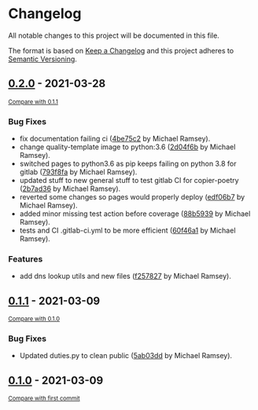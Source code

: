 # Changelog
All notable changes to this project will be documented in this file.

The format is based on [Keep a Changelog](http://keepachangelog.com/en/1.0.0/)
and this project adheres to [Semantic Versioning](http://semver.org/spec/v2.0.0.html).

<!-- insertion marker -->
## [0.2.0](https://gitlab.com/mikeramsey/wizard-domaininfo/tags/0.2.0) - 2021-03-28

<small>[Compare with 0.1.1](https://gitlab.com/mikeramsey/wizard-domaininfo/compare/0.1.1...0.2.0)</small>

### Bug Fixes
- fix documentation failing ci ([4be75c2](https://gitlab.com/mikeramsey/wizard-domaininfo/commit/4be75c2bf3d922696d97dd79993db2dd20f73c5a) by Michael Ramsey).
- change quality-template image to python:3.6 ([2d04f6b](https://gitlab.com/mikeramsey/wizard-domaininfo/commit/2d04f6b7965ae52f8b25e8e786002d6e833bdcbe) by Michael Ramsey).
- switched pages to python3.6 as pip keeps failing on python 3.8 for gitlab ([793f8fa](https://gitlab.com/mikeramsey/wizard-domaininfo/commit/793f8fa2e687a44d5dfab96a410dabf97872d7ed) by Michael Ramsey).
- updated stuff to new general stuff to test gitlab CI for copier-poetry ([2b7ad36](https://gitlab.com/mikeramsey/wizard-domaininfo/commit/2b7ad364531283b5a633661cfbc1657354f51afa) by Michael Ramsey).
- reverted some changes so pages would properly deploy ([edf06b7](https://gitlab.com/mikeramsey/wizard-domaininfo/commit/edf06b73b3de22dbded3b6f49fc1093db07cc1c4) by Michael Ramsey).
- added minor missing test action before coverage ([88b5939](https://gitlab.com/mikeramsey/wizard-domaininfo/commit/88b593906eb5bfd96aa28553d2553ea589e547c5) by Michael Ramsey).
- tests and CI .gitlab-ci.yml to be more efficient ([60f46a1](https://gitlab.com/mikeramsey/wizard-domaininfo/commit/60f46a18219c047a6b4d3d68c7eead897b79dca4) by Michael Ramsey).

### Features
- add dns lookup utils and new files ([f257827](https://gitlab.com/mikeramsey/wizard-domaininfo/commit/f257827eae87d535bbb3930b76a755c28e1a1ac9) by Michael Ramsey).


## [0.1.1](https://gitlab.com/mikeramsey/wizard-domaininfo/tags/0.1.1) - 2021-03-09

<small>[Compare with 0.1.0](https://gitlab.com/mikeramsey/wizard-domaininfo/compare/0.1.0...0.1.1)</small>

### Bug Fixes
- Updated duties.py to clean public ([5ab03dd](https://gitlab.com/mikeramsey/wizard-domaininfo/commit/5ab03dd793bc6bb1980947c08a6c4d4186fe428f) by Michael Ramsey).


## [0.1.0](https://gitlab.com/mikeramsey/wizard-domaininfo/tags/0.1.0) - 2021-03-09

<small>[Compare with first commit](https://gitlab.com/mikeramsey/wizard-domaininfo/compare/b1b7ca3d1258efd0456dc46f62cb6cdddb45b060...0.1.0)</small>

